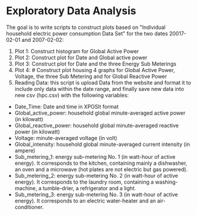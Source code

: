 Exploratory Data Analysis
===========================
The goal is to write scripts to construct plots based on "Individual household electric power consumption Data Set" for the two dates 20017-02-01 and 2007-02-02:
1. Plot 1: Construct histogram for Global Active Power
1. Plot 2: Construct plot for Date and Global active power
1. Plot 3: Construct plot for Date and the three Energy Sub Meterings
1. Plot 4: # Construct plot housing 4 graphs for Global Active Power, Voltage, the three Sub Metering and for Global Reactive Power
1. Reading Data: this script is upload Data from the website and format it to include only data within the date range, and finally save new data into new csv (hpc.csv) with the following variables:
* Date_Time: Date and time in XPOSlt format
* Global_active_power: household global minute-averaged active power (in kilowatt)
* Global_reactive_power: household global minute-averaged reactive power (in kilowatt)
* Voltage: minute-averaged voltage (in volt)
* Global_intensity: household global minute-averaged current intensity (in ampere)
* Sub_metering_1: energy sub-metering No. 1 (in watt-hour of active energy). It corresponds to the kitchen, containing mainly a dishwasher, an oven and a microwave (hot plates are not electric but gas powered).
* Sub_metering_2: energy sub-metering No. 2 (in watt-hour of active energy). It corresponds to the laundry room, containing a washing-machine, a tumble-drier, a refrigerator and a light.
* Sub_metering_3: energy sub-metering No. 3 (in watt-hour of active energy). It corresponds to an electric water-heater and an air-conditioner.